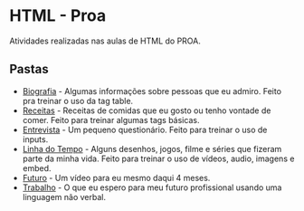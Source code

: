 # HTML - Proa
Atividades realizadas nas aulas de HTML do PROA.

## Pastas
- [Biografia](./biografia) - Algumas informações sobre pessoas que eu admiro. Feito pra treinar o uso da tag table.
- [Receitas](./receitas) - Receitas de comidas que eu gosto ou tenho vontade de comer. Feito para treinar algumas tags básicas.
- [Entrevista](./entrevista) - Um pequeno questionário. Feito para treinar o uso de inputs.
- [Linha do Tempo](./linhadotempo) - Alguns desenhos, jogos, filme e séries que fizeram parte da minha vida. Feito para treinar o uso de vídeos, audio, imagens e embed.
- [Futuro](./futuro) - Um vídeo para eu mesmo daqui 4 meses.
- [Trabalho](./trabalho) - O que eu espero para meu futuro profissional usando uma linguagem não verbal.
